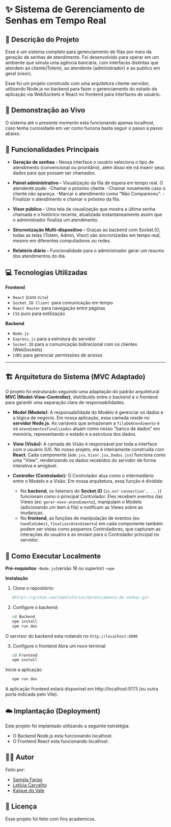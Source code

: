 # ✨ Sistema de Gerenciamento de Senhas em Tempo Real

## 📜 Descrição do Projeto
Esse é um sistema completo para gerenciamento de filas por meio da geração de senhas de atendimento. Foi desenvolvido para operar em um ambiente que simula uma agência bancária, com interfaces distintas que atendem ao cliente(Totem), ao atendente (administrador) e ao publico em geral (visor). 

Esse foi um projeto construido com uma arquitetura cliente-servidor, utilizando Node.js no backend para fazer o gerenciamento do estado da aplicação via WebSockets e React no frontend para interfaces de usuário.

## 🚀 Demonstração ao Vivo
O sistema até o presente momento esta funcionando apenas localhost, caso tenha curiosidade em ver como fuciona basta seguir o passo a passo abaixo. 

## 🌟 Funcionalidades Principais
- **Geração de senhas -** Nessa interface o usuário seleciona o tipo de atendimento (convencional ou prioritário), além disso ele irá inserir seus dados para que possam ser chamados.

- **Painel administrativo -** Visualização da fila de espera em tempo real. O atendente pode:
-Chamar o próximo cliente.
-Chamar novamente caso o cliente não apareça.
-Marcar o atendimento como "Não Compareceu".
-Finalizar o atendimento e chamar o próximo da fila.

- **Visor público -** Uma tela de visualização que mostra a última senha chamada e o histórico recente, atualizada instantaneamente assim que o administrador finaliza um atendimento.

- **Sincronização Multi-dispositivo -** Graças ao backend com Socket.IO, todas as telas (Totem, Admin, Visor) são sincronizadas em tempo real, mesmo em diferentes computadores ou redes.

- **Relatório diário -** Funcionalidade para o administrador gerar um resumo dos atendimentos do dia.

## 💻 Tecnologias Utilizadas
 **Frontend**
 - `React` (com `Vite`) 
 - `Socket.IO Client `para comunicação em tempo 
 - `React Router` para navegação entre páginas
 - `CSS` puro para estilização

 **Backend**
  - `Node.js`
  - `Express.js` para a estrutura do servidor
  - `Socket.IO` para a comunicação bidirecional com os clientes (WebSockets)
  - `CORS` para gerenciar permissões de acesso

---

## 🏗️ Arquitetura do Sistema (MVC Adaptado)

O projeto foi estruturado seguindo uma adaptação do padrão arquitetural **MVC (Model-View-Controller)**, distribuído entre o backend e o frontend para garantir uma separação clara de responsabilidades.

* **Model (Modelo):** A responsabilidade do Modelo é gerenciar os dados e a lógica de negócio. Em nossa aplicação, essa camada reside no **servidor Node.js**. As variáveis que armazenam a `filaDeAtendimento` e os `atendimentosFinalizados` atuam como nosso "banco de dados" em memória, representando o estado e a estrutura dos dados.

* **View (Visão):** A camada de Visão é responsável por toda a interface com o usuário (UI). No nosso projeto, ela é inteiramente construída com **React**. Cada componente (`Adm.jsx`, `Visor.jsx`, `Dados.jsx`) funciona como uma "View", renderizando os dados recebidos do servidor de forma interativa e amigável.

* **Controller (Controlador):** O Controlador atua como o intermediário entre o Modelo e a Visão. Em nossa arquitetura, essa função é dividida:
    * No **backend**, os listeners do **Socket.IO** (`io.on('connection', ...)`) funcionam como o principal Controlador. Eles recebem eventos das Views (ex: `gerar-novo-atendimento`), manipulam o Modelo (adicionando um item à fila) e notificam as Views sobre as mudanças.
    * No **frontend**, as funções de manipulação de eventos (ex: `handleSubmit`, `finalizarAtendimento`) em cada componente também podem ser vistas como pequenos Controladores, que capturam as interações do usuário e as enviam para o Controlador principal no servidor.


 ## 🔧 Como Executar Localmente
 **Pré-requisitos**
 -`Node.js`(versão 18 ou superior)
 -`npm`

 **Instalação**
 1. Clone o repositório:

```bash
   #https://github.com/Samelafarias/Gerenciamento-de-senhas.git
```

 2. Configure o backend:
 
 ```bash
    cd Backend
    npm install
    npm run dev
 ```
O servisor do backend esta rodando no `http://localhost:4000`

 3. Configure o frontend
 Abra um novo terminal
 ```bash
    cd Frontend
    npm install
 ```
 Inicie a aplicação
 ```bash
    npm run dev
 ```
A aplicação frontend estará disponível em http://localhost:5173 (ou outra porta indicada pelo Vite).

 ## ☁️ Implantação (Deployment)
 Este projeto foi implantado utilizando a seguinte estratégia:

- O Backend Node.js esta funcionando localhost.
- O Frontend React esta funcionando localhost.



 ## 👨‍💻 Autor
 Feito por:

 - [Samela Farias](https://github.com/Samelafarias)
 - [Letícia Carvalho](https://github.com/leticiasilva09)
 - [Kaique do Vale](https://github.com/KaiqueVale)

 ## 📄 Licença
 Esse projeto foi feito com fins academicos.
 
